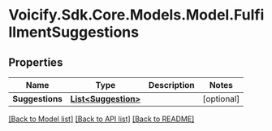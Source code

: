 # Voicify.Sdk.Core.Models.Model.FulfillmentSuggestions
## Properties

Name | Type | Description | Notes
------------ | ------------- | ------------- | -------------
**Suggestions** | [**List&lt;Suggestion&gt;**](Suggestion.md) |  | [optional] 

[[Back to Model list]](../README.md#documentation-for-models) [[Back to API list]](../README.md#documentation-for-api-endpoints) [[Back to README]](../README.md)

